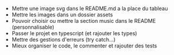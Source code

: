 - Mettre une image svg dans le README.md a la place du tableau
- Mettre les images dans un dossier assets
- Pouvoir choisir ou mettre la section music dans le README (personnalisable)
- Passer le projet en typescript (et rajouter les types)
- Mettre des gestions d'erreurs (try catch...)
- Mieux organiser le code, le commenter et rajouter des tests